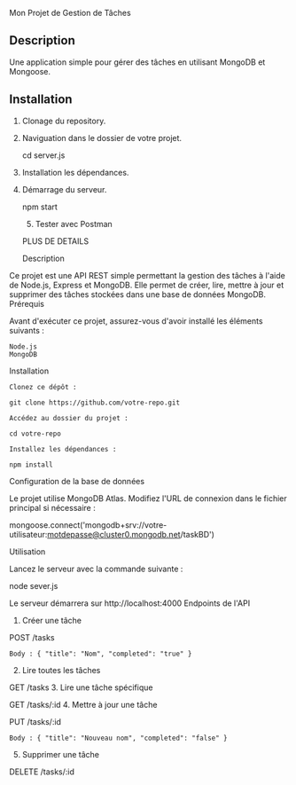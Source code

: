 Mon Projet de Gestion de Tâches

## Description
Une application simple pour gérer des tâches en utilisant MongoDB et Mongoose.

## Installation
1. Clonage du repository.

2. Naviguation dans le dossier de votre projet.

   cd server.js
   
3. Installation les dépendances.

4. Démarrage du  serveur.

   npm start

   5. Tester avec Postman


   PLUS DE DETAILS

   Description

Ce projet est une API REST simple permettant la gestion des tâches à l'aide de Node.js, Express et MongoDB. Elle permet de créer, lire, mettre à jour et supprimer des tâches stockées dans une base de données MongoDB.
Prérequis

Avant d'exécuter ce projet, assurez-vous d'avoir installé les éléments suivants :

    Node.js
    MongoDB

Installation

    Clonez ce dépôt :

    git clone https://github.com/votre-repo.git

    Accédez au dossier du projet :

    cd votre-repo

    Installez les dépendances :

    npm install

Configuration de la base de données

Le projet utilise MongoDB Atlas. Modifiez l'URL de connexion dans le fichier principal si nécessaire :

mongoose.connect('mongodb+srv://votre-utilisateur:motdepasse@cluster0.mongodb.net/taskBD')

Utilisation

Lancez le serveur avec la commande suivante :

node sever.js

Le serveur démarrera sur http://localhost:4000
Endpoints de l'API
1. Créer une tâche

POST /tasks

    Body : { "title": "Nom", "completed": "true" }

2. Lire toutes les tâches

GET /tasks
3. Lire une tâche spécifique

GET /tasks/:id
4. Mettre à jour une tâche

PUT /tasks/:id

    Body : { "title": "Nouveau nom", "completed": "false" }

5. Supprimer une tâche

DELETE /tasks/:id